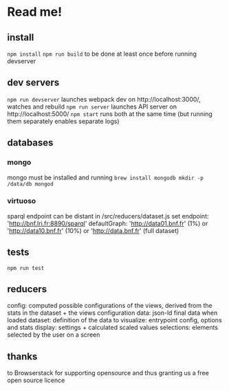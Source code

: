 # Read me!
## install
`npm install`
`npm run build`
to be done at least once before running devserver
## dev servers
`npm run devserver`
launches webpack dev on http://localhost:3000/, watches and rebuild
`npm run server`
launches API server on http://localhost:5000/
`npm start`
runs both at the same time (but running them separately enables separate logs)
## databases
### mongo 
mongo must be installed and running 
`brew install mongodb
mkdir -p /data/db
mongod`
### virtuoso
sparql endpoint can be distant
in /src/reducers/dataset.js
set 
endpoint: 'http://bnf.lri.fr:8890/sparql'
defaultGraph: 'http://data01.bnf.fr' (1%) or 'http://data10.bnf.fr' (10%) or 'http://data.bnf.fr' (full dataset)
## tests
`npm run test`
## reducers
config: computed possible configurations of the views, derived from the stats in the dataset + the views configuration
data: json-ld final data when loaded
dataset: definition of the data to visualize: entrypoint config, options and stats
display: settings + calculated scaled values
selections: elements selected by the user on a screen
## thanks
to Browserstack for supporting opensource and thus granting us a free open source licence